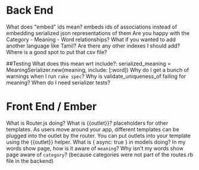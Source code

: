 # Back End
What does "embed" ids mean? embeds ids of associations instead of embedding serialized json representations of them
Are you happy with the Category - Meaning - Word relationships?
What if you wanted to add another language like Tamil?
Are there any other indexes I should add?
Where is a good spot to put that csv file?

##Testing
What does this mean wrt include?: serialized_meaning = MeaningSerializer.new(meaning, include: [:word])
Why do I get a bunch of warnings when I run `rake spec`?
Why is validate_uniqueness_of failing for meaning?
When do I need serializer tests?

# Front End / Ember
What is Router.js doing?
What is {{outlet}}? placeholders for other templates. As users move around your app, different templates can be plugged into the outlet by the router. You can put outlets into your template using the {{outlet}} helper.
What is { async: true } in models doing?
In my words show page, how is it aware of `meaning`?
Why isn't my words show page aware of `category`? (because categories were not part of the routes.rb file in the backend)
